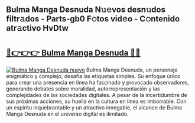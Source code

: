 ## Bulma Manga Desnuda N𝚞𝚎vos desn𝚞dos filtr𝚊dos - Parts-gb0 F𝚘tos vid𝚎o - C𝚘ntenido atr𝚊ctivo HvDtw

# <h2><a href="http://mb2e8yc.tromn.icu/?c=Bulma+Manga+Desnuda">🔗👉👉👉 Bulma Manga Desnuda 🔗🔗</a></h2>

[![Bulma Manga Desnuda nuevo](https://i.imgur.com/pEAQMta.gif)](http://mb2e8yc.tromn.icu/?c=Bulma+Manga+Desnuda)
Bulma Manga Desnuda, un personaje enigmático y complejo, desafía las etiquetas simples. Su enfoque único para crear una presencia en línea ha fascinado y provocado observadores, generando debates sobre moralidad, autorrepresentación y las complejidades de las sociedades digitales. A pesar de la incertidumbre de sus próximas acciones, su huella en la cultura en línea es imborrable. Con un espíritu inquebrantable y un atractivo innegable, el alcance de Bulma Manga Desnuda en el universo digital es ilimitado.
